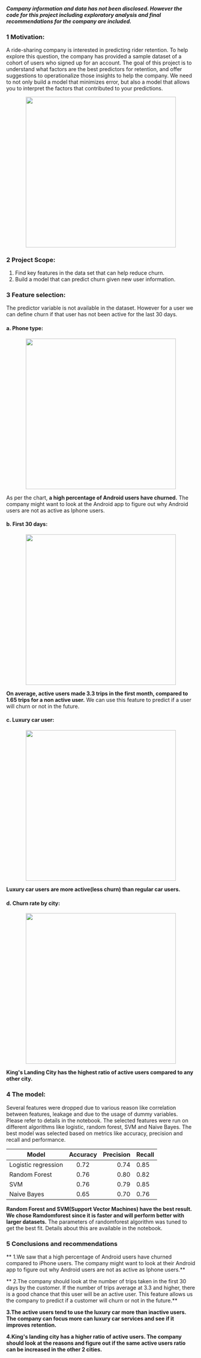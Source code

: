 #### *Company information and data has not been disclosed. However the code for this project including exploratory analysis and final recommendations for the company are included.*


### 1 Motivation:
A ride-sharing company is interested in predicting rider retention. To help explore this question, the company has provided a sample dataset of a cohort of users who signed up for an account.
The goal of this project is to understand what factors are the best predictors for retention, and offer suggestions to operationalize those insights to help the company.
We need to not only build a model that minimizes error, but also a model that allows you to interpret the factors that contributed to your predictions.

<p align="center">
  <img src="https://cloud.githubusercontent.com/assets/10040565/22268501/682ae5b0-e24d-11e6-9f8a-0f270f3266df.jpg" width="400"/>
</p>

### 2 Project Scope:
1. Find key features in the data set that can help reduce churn.
2. Build a model that can predict churn given new user information.


### 3 Feature selection:
The predictor variable is not available in the dataset. However for a user we can define churn if that user has not been active for the last 30 days.
#### a. Phone type:
<p align="center">
  <img src="https://cloud.githubusercontent.com/assets/10040565/22271300/60e14cb6-e259-11e6-9d48-d175b13dbae4.png" width="400"/>
</p>

As per the chart, **a high percentage of Android users have churned.** The company might want to look at the Android app to figure out why Android users are not as active as Iphone users.

#### b. First 30 days:
<p align="center">
  <img src="https://cloud.githubusercontent.com/assets/10040565/22271301/60e56486-e259-11e6-9d30-d23144ce0cb7.png" width="400"/>
</p>

**On average, active users made 3.3 trips in the first month, compared to 1.65 trips for a non active user.** We can use this feature to predict if a user will churn or not in the future.

#### c. Luxury car user:
<p align="center">
  <img src="https://cloud.githubusercontent.com/assets/10040565/22272225/7192b93c-e25e-11e6-8160-ad82426dbdd3.png" width="400"/>
</p>

**Luxury car users are more active(less churn) than regular car users.**

#### d. Churn rate by city:
<p align="center">
  <img src="https://cloud.githubusercontent.com/assets/10040565/22271298/60dc81e0-e259-11e6-8f7c-587b7d9a4eba.png" width="400"/>
</p>

**King's Landing City has the highest ratio of active users compared to any other city.**


### 4 The model:
Several features were dropped due to various reason like correlation between features, leakage and due to the usage of dummy variables. Please refer to details in the notebook.
The selected features were run on different algorithms like logistic, random forest, SVM and Naive Bayes. The best model was selected based on metrics like accuracy, precision and recall and performance.

Model       | Accuracy           | Precision  | Recall
------------- |:-------------:| -----:|:-------
Logistic regression     | 0.72 | 0.74 | 0.85
Random Forest           | 0.76 | 0.80 | 0.82
SVM                     | 0.76 | 0.79 | 0.85
Naive Bayes             | 0.65 | 0.70 | 0.76


 **Random Forest and SVM(Support Vector Machines) have the best result. We chose Ramdomforest since it is faster and will perform better with larger datasets.**
 The parameters of randomforest algorithm was tuned to get the best fit. Details about this are available in the notebook.

 ### 5 Conclusions and recommendations
 
 ** 1.We saw that a high percentage of Android users have churned compared to iPhone users. The company might want to look at their Android app to figure out why Android users are not as active as Iphone users.**

** 2.The company should look at the number of trips taken in the first 30 days by the customer. If the number of trips average at 3.3 and higher, there is a good chance that this user will be an active user. This feature allows us the company to predict if a customer will churn or not in the future.**

**3.The active users tend to use the luxury car more than inactive users. The company can focus more can luxury car services and see if it improves retention.**

**4.King's landing city has a higher ratio of active users. The company should look at the reasons and figure out if the same active users ratio can be increased in the other 2 cities.**
